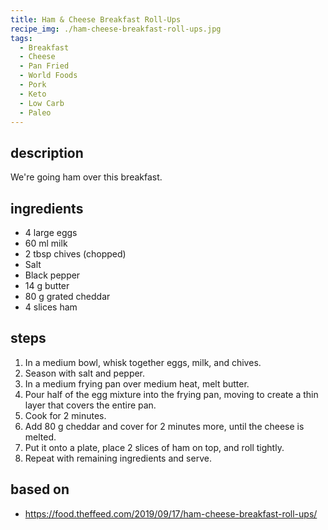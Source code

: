 ```yaml
---
title: Ham & Cheese Breakfast Roll-Ups
recipe_img: ./ham-cheese-breakfast-roll-ups.jpg
tags:
  - Breakfast
  - Cheese
  - Pan Fried
  - World Foods
  - Pork
  - Keto
  - Low Carb
  - Paleo
---
```


## description

We're going ham over this breakfast.

## ingredients

- 4 large eggs
- 60 ml milk
- 2 tbsp chives (chopped)
- Salt
- Black pepper
- 14 g butter
- 80 g grated cheddar
- 4 slices ham

## steps

1. In a medium bowl, whisk together eggs, milk, and chives.
2. Season with salt and pepper.
3. In a medium frying pan over medium heat, melt butter.
4. Pour half of the egg mixture into the frying pan, moving to create a thin layer that covers the entire pan.
5. Cook for 2 minutes.
6. Add 80 g cheddar and cover for 2 minutes more, until the cheese is melted.
7. Put it onto a plate, place 2 slices of ham on top, and roll tightly.
8. Repeat with remaining ingredients and serve.

## based on

- https://food.theffeed.com/2019/09/17/ham-cheese-breakfast-roll-ups/
